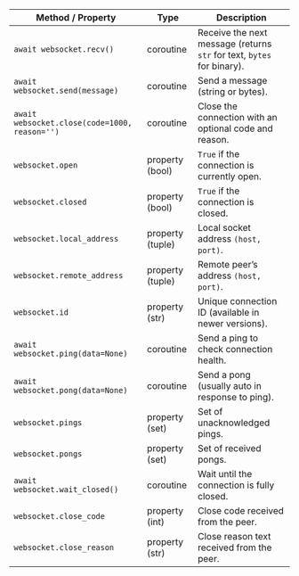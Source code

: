 | Method / Property                             | Type             | Description                                                            |
| --------------------------------------------- | ---------------- | ---------------------------------------------------------------------- |
| `await websocket.recv()`                      | coroutine        | Receive the next message (returns `str` for text, `bytes` for binary). |
| `await websocket.send(message)`               | coroutine        | Send a message (string or bytes).                                      |
| `await websocket.close(code=1000, reason='')` | coroutine        | Close the connection with an optional code and reason.                 |
| `websocket.open`                              | property (bool)  | `True` if the connection is currently open.                            |
| `websocket.closed`                            | property (bool)  | `True` if the connection is closed.                                    |
| `websocket.local_address`                     | property (tuple) | Local socket address `(host, port)`.                                   |
| `websocket.remote_address`                    | property (tuple) | Remote peer’s address `(host, port)`.                                  |
| `websocket.id`                                | property (str)   | Unique connection ID (available in newer versions).                    |
| `await websocket.ping(data=None)`             | coroutine        | Send a ping to check connection health.                                |
| `await websocket.pong(data=None)`             | coroutine        | Send a pong (usually auto in response to ping).                        |
| `websocket.pings`                             | property (set)   | Set of unacknowledged pings.                                           |
| `websocket.pongs`                             | property (set)   | Set of received pongs.                                                 |
| `await websocket.wait_closed()`               | coroutine        | Wait until the connection is fully closed.                             |
| `websocket.close_code`                        | property (int)   | Close code received from the peer.                                     |
| `websocket.close_reason`                      | property (str)   | Close reason text received from the peer.                              |
